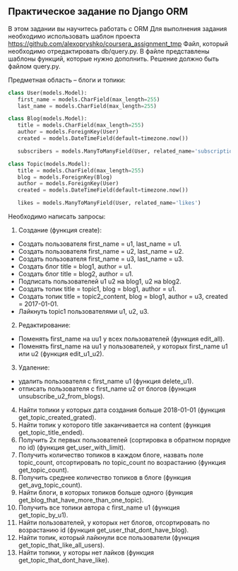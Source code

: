 ## Практическое задание по Django ORM
В этом задании вы научитесь работать с ORM
Для выполнения задания необходимо использовать шаблон проекта https://github.com/alexopryshko/coursera_assignment_tmp
Файл, который необходимо отредактировать db/query.py. В файле представлены шаблоны функций, которые нужно дополнить. Решение должно быть файлом query.py.

Предметная область – блоги и топики:
```Python
class User(models.Model):
   first_name = models.CharField(max_length=255)
   last_name = models.CharField(max_length=255)

class Blog(models.Model):
   title = models.CharField(max_length=255)
   author = models.ForeignKey(User)
   created = models.DateTimeField(default=timezone.now())

   subscribers = models.ManyToManyField(User, related_name='subscriptions')

class Topic(models.Model):
   title = models.CharField(max_length=255)
   blog = models.ForeignKey(Blog)
   author = models.ForeignKey(User)
   created = models.DateTimeField(default=timezone.now())

   likes = models.ManyToManyField(User, related_name='likes')
```
Необходимо написать запросы:
1. Создание (функция create):
* Создать пользователя first_name = u1, last_name = u1.
* Создать пользователя first_name = u2, last_name = u2.
* Создать пользователя first_name = u3, last_name = u3.
* Создать блог title = blog1, author = u1.
* Создать блог title = blog2, author = u1.
* Подписать пользователей u1 u2 на blog1, u2 на blog2.
* Создать топик title = topic1, blog = blog1, author = u1.
* Создать топик title = topic2_content, blog = blog1, author = u3, created = 2017-01-01.
* Лайкнуть topic1 пользователями u1, u2, u3.
2. Редактирование:
* Поменять first_name на uu1 у всех пользователей (функция edit_all).
* Поменять first_name на uu1 у пользователей, у которых first_name u1 или u2 (функция edit_u1_u2).
3. Удаление:
* удалить пользователя с first_name u1 (функция delete_u1).
* отписать пользователя с first_name u2 от блогов (функция unsubscribe_u2_from_blogs).
4. Найти топики у которых дата создания больше 2018-01-01 (функция get_topic_created_grated).
5. Найти топик у которого title заканчивается на content (функция get_topic_title_ended).
6. Получить 2х первых пользователей (сортировка в обратном порядке по id) (функция get_user_with_limit).
7. Получить количество топиков в каждом блоге, назвать поле topic_count, отсортировать по topic_count по возрастанию (функция get_topic_count).
8. Получить среднее количество топиков в блоге (функция get_avg_topic_count).
9. Найти блоги, в которых топиков больше одного (функция get_blog_that_have_more_than_one_topic).
10. Получить все топики автора с first_name u1 (функция get_topic_by_u1).
11. Найти пользователей, у которых нет блогов, отсортировать по возрастанию id (функция get_user_that_dont_have_blog).
12. Найти топик, который лайкнули все пользователи (функция get_topic_that_like_all_users).
13. Найти топики, у которы нет лайков (функция get_topic_that_dont_have_like).
